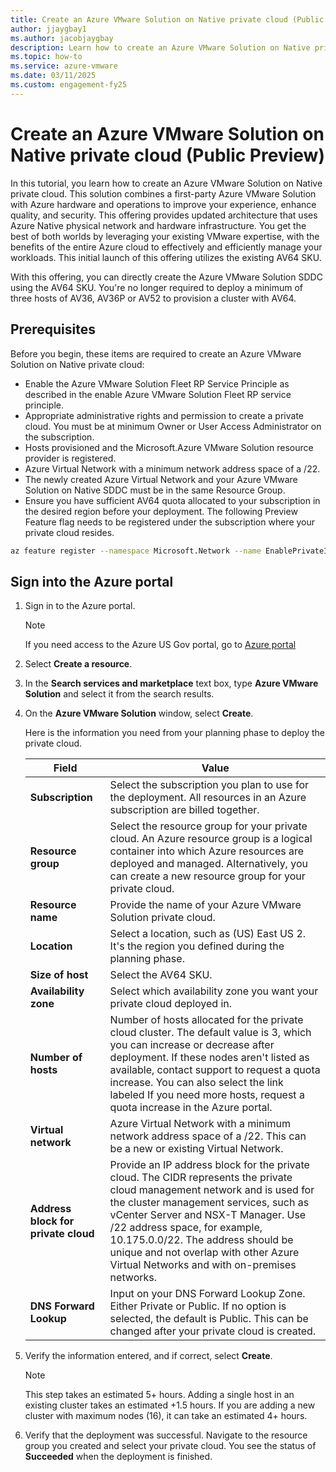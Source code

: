 ```yaml
---
title: Create an Azure VMware Solution on Native private cloud (Public Preview)
author: jjaygbay1
ms.author: jacobjaygbay
description: Learn how to create an Azure VMware Solution on Native private cloud.
ms.topic: how-to
ms.service: azure-vmware
ms.date: 03/11/2025
ms.custom: engagement-fy25
---
```


# Create an Azure VMware Solution on Native private cloud (Public Preview)

In this tutorial, you learn how to create an Azure VMware Solution on Native private cloud. This solution combines a first-party Azure VMware Solution with Azure hardware and operations to improve your experience, enhance quality, and security. This offering provides updated architecture that uses Azure Native physical network and hardware infrastructure. You get the best of both worlds by leveraging your existing VMware expertise, with the benefits of the entire Azure cloud to effectively and efficiently manage your workloads. This initial launch of this offering utilizes the existing AV64 SKU.

With this offering, you can directly create the Azure VMware Solution SDDC using the AV64 SKU. You're no longer required to deploy a minimum of three hosts of AV36, AV36P or AV52 to provision a cluster with AV64.

## Prerequisites

Before you begin, these items are required to create an Azure VMware Solution on Native private cloud:

- Enable the Azure VMware Solution Fleet RP Service Principle as described in the enable Azure VMware Solution Fleet RP service principle.
- Appropriate administrative rights and permission to create a private cloud. You must be at minimum Owner or User Access Administrator on the subscription.
- Hosts provisioned and the Microsoft.Azure VMware Solution resource provider is registered.
- Azure Virtual Network with a minimum network address space of a /22.
- The newly created Azure Virtual Network and your Azure VMware Solution on Native SDDC must be in the same Resource Group.
- Ensure you have sufficient AV64 quota allocated to your subscription in the desired region before your deployment. The following Preview Feature flag needs to be registered under the subscription where your private cloud resides.

```bash
az feature register --namespace Microsoft.Network --name EnablePrivateIpPrefixAllocation
```

## Sign into the Azure portal

1. Sign in to the Azure portal.

    >[!NOTE] 
    > If you need access to the Azure US Gov portal, go to [Azure portal](https://portal.azure.us/)

1. Select **Create a resource**.

1. In the **Search services and marketplace** text box, type **Azure VMware Solution** and select it from the search results.

1. On the **Azure VMware Solution** window, select **Create**.

    Here is the information you need from your planning phase to deploy the private cloud.
    
    | Field                       | Value                                                                                                           |
    |-----------------------------|-----------------------------------------------------------------------------------------------------------------|
    | **Subscription**            | Select the subscription you plan to use for the deployment. All resources in an Azure subscription are billed together. |
    | **Resource group**          | Select the resource group for your private cloud. An Azure resource group is a logical container into which Azure resources are deployed and managed. Alternatively, you can create a new resource group for your private cloud. |
    | **Resource name**           | Provide the name of your Azure VMware Solution private cloud.                                                   |
    | **Location**                | Select a location, such as (US) East US 2. It's the region you defined during the planning phase.               |
    | **Size of host**            | Select the AV64 SKU.                                                                                            |
    | **Availability zone**       | Select which availability zone you want your private cloud deployed in.                                         |
    | **Number of hosts**         | Number of hosts allocated for the private cloud cluster. The default value is 3, which you can increase or decrease after deployment. If these nodes aren't listed as available, contact support to request a quota increase. You can also select the link labeled If you need more hosts, request a quota increase in the Azure portal. |
    | **Virtual network**         | Azure Virtual Network with a minimum network address space of a /22. This can be a new or existing Virtual Network. |
    | **Address block for private cloud** | Provide an IP address block for the private cloud. The CIDR represents the private cloud management network and is used for the cluster management services, such as vCenter Server and NSX-T Manager. Use /22 address space, for example, 10.175.0.0/22. The address should be unique and not overlap with other Azure Virtual Networks and with on-premises networks. |
    | **DNS Forward Lookup**      | Input on your DNS Forward Lookup Zone. Either Private or Public. If no option is selected, the default is Public. This can be changed after your private cloud is created. |

1. Verify the information entered, and if correct, select **Create**.

    > [!NOTE] 
    > This step takes an estimated 5+ hours. Adding a single host in an existing cluster takes an estimated +1.5 hours. If you are adding a new cluster with maximum nodes (16), it can take an estimated 4+ hours.

1. Verify that the deployment was successful. Navigate to the resource group you created and select your private cloud. You see the status of **Succeeded** when the deployment is finished.